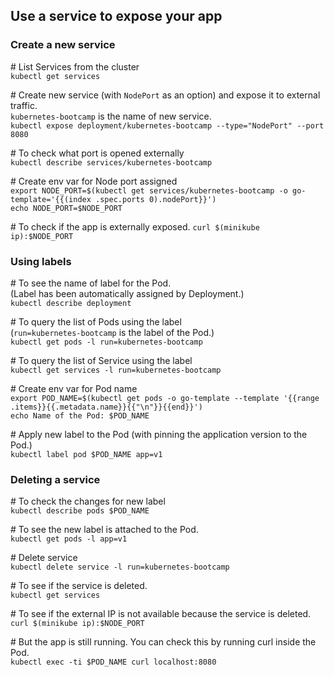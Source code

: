 ## Use a service to expose your app

### Create a new service

\# List Services from the cluster  
`kubectl get services`

\# Create new service (with `NodePort` as an option) and expose it to external traffic.  
`kubernetes-bootcamp` is the name of new service.  
`kubectl expose deployment/kubernetes-bootcamp --type="NodePort" --port 8080`

\# To check what port is opened externally  
`kubectl describe services/kubernetes-bootcamp`

\# Create env var for Node port assigned  
`export NODE_PORT=$(kubectl get services/kubernetes-bootcamp -o go-template='{{(index .spec.ports 0).nodePort}}')`  
`echo NODE_PORT=$NODE_PORT`

\# To check if the app is externally exposed.
`curl $(minikube ip):$NODE_PORT`

### Using labels

\# To see the name of label for the Pod.  
(Label has been automatically assigned by Deployment.)  
`kubectl describe deployment`

\# To query the list of Pods using the label  
(`run=kubernetes-bootcamp` is the label of the Pod.)  
`kubectl get pods -l run=kubernetes-bootcamp`

\# To query the list of Service using the label  
`kubectl get services -l run=kubernetes-bootcamp`

\# Create env var for Pod name  
`export POD_NAME=$(kubectl get pods -o go-template --template '{{range .items}}{{.metadata.name}}{{"\n"}}{{end}}')`  
`echo Name of the Pod: $POD_NAME`

\# Apply new label to the Pod (with pinning the application version to the Pod.)  
`kubectl label pod $POD_NAME app=v1`

### Deleting a service

\# To check the changes for new label  
`kubectl describe pods $POD_NAME`

\# To see the new label is attached to the Pod.  
`kubectl get pods -l app=v1`

\# Delete service  
`kubectl delete service -l run=kubernetes-bootcamp`

\# To see if the service is deleted.  
`kubectl get services`

\# To see if the external IP is not available because the service is deleted.  
`curl $(minikube ip):$NODE_PORT`

\# But the app is still running. You can check this by running curl inside the Pod.  
`kubectl exec -ti $POD_NAME curl localhost:8080`  